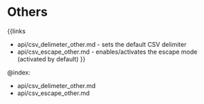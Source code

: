 
Others
=======

{{links
- api/csv_delimeter_other.md - sets the default CSV delimiter
- api/csv_escape_other.md - enables/activates the escape mode (activated by default)
}}

@index:
- api/csv_delimeter_other.md
- api/csv_escape_other.md


